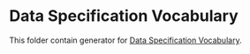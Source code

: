 # Data Specification Vocabulary
This folder contain generator for [Data Specification Vocabulary](https://github.com/mff-uk/data-specification-vocabulary/).
